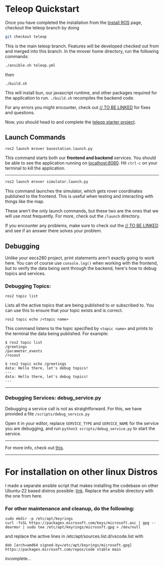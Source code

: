# Teleop Quickstart

Once you have completed the installation from the [Install ROS](https://github.com/umrover/mrover-ros2/wiki/2.-Install-ROS) page, checkout the teleop branch by doing

```bash
git checkout teleop
```

This is the main teleop branch. Features will be developed checked out from and merged into this branch. In the mrover home directory, run the following commands:

```bash
./ansible.sh teleop.yml
```
then
```
./build.sh
```

This will install bun, our javascript runtime, and other packages required for the application to run. ```./build.sh``` recompiles the backend code. 

For any errors you might encounter, check out [// TO BE LINKED]() for fixes and questions. 

Now, you should head to and complete the [teleop starter project](https://github.com/umrover/mrover-ros2/wiki/Teleop-Starter-Project). 

## Launch Commands

```bash
ros2 launch mrover basestation.launch.py
```

This command starts both our **frontend and backend** services. You should be able to see the application running on [localhost:8080](http://localhost:8080). Hit ```ctrl-c``` on your terminal to kill the application. 

---

```bash
ros2 launch mrover simulator.launch.py
```

This command launches the simulator, which gets rover coordinates published to the frontend. This is useful when testing and interacting with things like the map. 

These aren't the only launch commands, but these two are the ones that we will use most frequently. For more, check out the ```/launch``` directory. 

If you encounter any problems, make sure to check out the [// TO BE LINKED]() and see if an answer there solves your problem. 

## Debugging

Unlike your eecs280 project, print statements aren't exactly going to work here. You can of course use ```console.log()``` when working with the frontend, but to verify the data being sent through the backend, here's how to debug topics and services. 

### Debugging Topics: 

```
ros2 topic list
```
Lists all the active topics that are being published to or subscribed to. You can use this to ensure that your topic exists and is correct. 

```
ros2 topic echo /<topic name>
```

This command listens to the topic specified by ```<topic name>``` and prints to the terminal the data being published. For example:

```
$ ros2 topic list
/greetings
/parameter_events
/rosout

$ ros2 topic echo /greetings 
data: Hello there, let's debug topics!
---
data: Hello there, let's debug topics!
---
```

---

### Debugging Services: debug_service.py
Debugging a service call is not as straightforward. For this, we have provided a file ```/scripts/debug_service.py```

Open it in your editor, replace ```SERVICE_TYPE``` and ```SERVICE_NAME``` for the service you are debugging, and run ```python3 scripts/debug_service.py``` to start the service. 

---

For more info, check out [this](https://roboticsbackend.com/ros2-topic-cmd-line-tool-debug-ros2-topics-from-the-terminal).


---

# For installation on other linux Distros

I made a separate ansible script that makes installing the codebase on other Ubuntu-22 based distros possible: [link](https://github.com/kevinjin420/mrover-ansible-mint). Replace the ansible directory with the one from here. 

### For other maintenance and cleanup, do the following:

```
sudo mkdir -p /etc/apt/keyrings
curl -fsSL https://packages.microsoft.com/keys/microsoft.asc | gpg --dearmor | sudo tee /etc/apt/keyrings/microsoft.gpg > /dev/null
```

and replace the active lines in /etc/apt/sources.list.d/vscode.list with

```
deb [arch=amd64 signed-by=/etc/apt/keyrings/microsoft.gpg] https://packages.microsoft.com/repos/code stable main
```

incomplete...